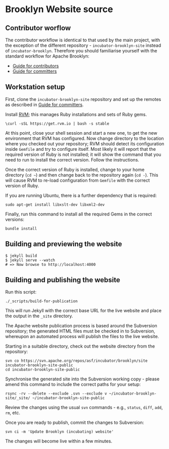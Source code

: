 Brooklyn Website source
=======================

Contributor worflow
-------------------

The contributor workflow is identical to that used by the main project, with
the exception of the different repository - `incubator-brooklyn-site` instead
of `incubator-brooklyn`. Therefore you should familiarise yourself with the
standard workflow for Apache Brooklyn:

* [Guide for contributors][CONTRIB]
* [Guide for committers][COMMIT]

[CONTRIB]: https://brooklyn.incubator.apache.org/community/how-to-contribute.html
[COMMIT]: https://brooklyn.incubator.apache.org/community/committers.html


Workstation setup
-----------------

First, clone the `incubator-brooklyn-site` repository and set up the remotes as
described in [Guide for committers][COMMIT].

Install [RVM](http://rvm.io/); this manages Ruby installations and sets of Ruby
gems.

    \curl -sSL https://get.rvm.io | bash -s stable

At this point, close your shell session and start a new one, to get the new
environment that RVM has configured. Now change directory to the location where
you checked out your repository; RVM should detect its configuration inside
`Gemfile` and try to configure itself. Most likely it will report that the
required version of Ruby is not installed; it will show the command that you
need to run to install the correct version. Follow the instructions.

Once the correct version of Ruby is installed, change to your home directory
(`cd ~`) and then change back to the repository again (`cd -`). This will cause
RVM to re-load configuration from `Gemfile` with the correct version of Ruby.

If you are running Ubuntu, there is a further dependency that is required:

    sudo apt-get install libxslt-dev libxml2-dev

Finally, run this command to install all the required Gems in the correct
versions:

    bundle install


Building and previewing the website
-----------------------------------
    $ jekyll build
    $ jekyll serve --watch
    # => Now browse to http://localhost:4000

Building and publishing the website
-----------------------------------

Run this script:

    ./_scripts/build-for-publication

This will run Jekyll with the correct base URL for the live website and place
the output in the `_site` directory.

The Apache website publication process is based around the Subversion repository; the generated HTML files must be checked in to Subversion, whereupon an automated process will publish the files to the live website.

Starting in a suitable directory, check out the website directory from the repository:

    svn co https://svn.apache.org/repos/asf/incubator/brooklyn/site incubator-brooklyn-site-public
    cd incubator-brooklyn-site-public

Synchronise the generated site into the Subversion working copy - please amend this command to include the correct paths for your setup:

    rsync -rv --delete --exclude .svn --exclude v ~/incubator-brooklyn-site/_site/ ~/incubator-brooklyn-site-public

Review the changes using the usual `svn` commands - e.g., `status`, `diff`, `add`, `rm`, etc.

Once you are ready to publish, commit the changes to Subversion:

    svn ci -m 'Update Brooklyn (incubating) website'

The changes will become live within a few minutes.
